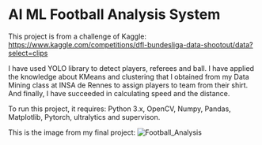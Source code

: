 # AI ML Football Analysis System

This project is from a challenge of Kaggle: https://www.kaggle.com/competitions/dfl-bundesliga-data-shootout/data?select=clips

I have used YOLO library to detect players, referees and ball. I have applied the knowledge about KMeans and clustering that I obtained from my Data Mining class at INSA de Rennes to assign players to team from their shirt. And finally, I have succeeded in calculating speed and the distance.

To run this project, it requires: Python 3.x, OpenCV, Numpy, Pandas, Matplotlib, Pytorch, ultralytics and supervison.

This is the image from my final project: ![Football_Analysis](output_video/Screenshot.png)
